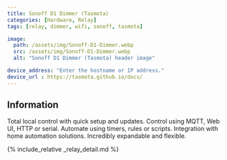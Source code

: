 ```yaml
---
title: Sonoff D1 Dimmer (Tasmota)
categories: [Hardware, Relay]
tags: [relay, dimmer, wifi, sonoff, tasmota]

image:
  path: /assets/img/Sonoff-D1-Dimmer.webp
  src: /assets/img/Sonoff-D1-Dimmer.webp
  alt: "Sonoff D1 Dimmer (Tasmota) header image"

device_address: "Enter the hostname or IP address."
device_url : https://tasmota.github.io/docs/
---
```


## Information
Total local control with quick setup and updates. Control using MQTT, Web UI, HTTP or serial. Automate using timers, rules or scripts. Integration with home automation solutions. Incredibly expandable and flexible.

{% include_relative _relay_detail.md %}